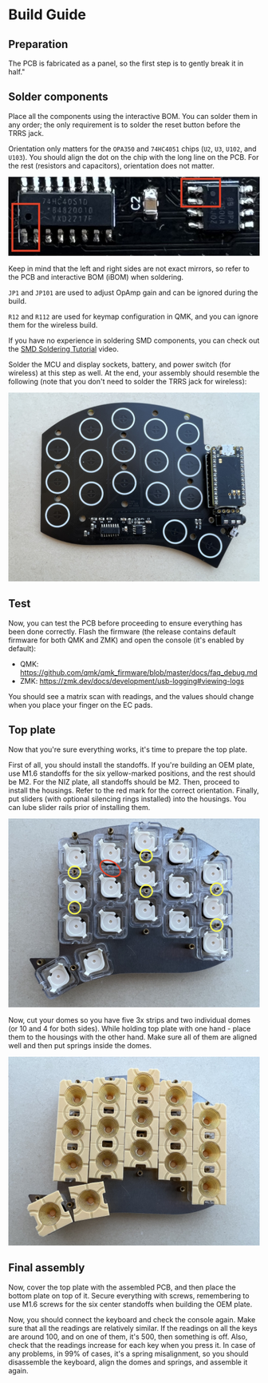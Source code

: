 # Build Guide

## Preparation

The PCB is fabricated as a panel, so the first step is to gently break it in half."

## Solder components

Place all the components using the interactive BOM. You can solder them in any order; the only requirement is to solder the reset button before the TRRS jack.

Orientation only matters for the `OPA350` and `74HC4051` chips (`U2`, `U3`, `U102`, and `U103`). You should align the dot on the chip with the long line on the PCB. For the rest (resistors and capacitors), orientation does not matter.

![IC Orientation](./img/buildguide/ic_orientation.jpg)

Keep in mind that the left and right sides are not exact mirrors, so refer to the PCB and interactive BOM (iBOM) when soldering.

`JP1` and `JP101` are used to adjust OpAmp gain and can be ignored during the build.

`R12` and `R112` are used for keymap configuration in QMK, and you can ignore them for the wireless build.

If you have no experience in soldering SMD components, you can check out the [SMD Soldering Tutorial](https://www.youtube.com/watch?v=fYInlAmPnGo) video.

Solder the MCU and display sockets, battery, and power switch (for wireless) at this step as well. At the end, your assembly should resemble the following (note that you don't need to solder the TRRS jack for wireless):

![Assembled PCB](./img/buildguide/assembled_pcb.jpg)

## Test

Now, you can test the PCB before proceeding to ensure everything has been done correctly. Flash the firmware (the release contains default firmware for both QMK and ZMK) and open the console (it's enabled by default):

- QMK: https://github.com/qmk/qmk_firmware/blob/master/docs/faq_debug.md
- ZMK: https://zmk.dev/docs/development/usb-logging#viewing-logs

You should see a matrix scan with readings, and the values should change when you place your finger on the EC pads.

## Top plate

Now that you're sure everything works, it's time to prepare the top plate.

First of all, you should install the standoffs. If you're building an OEM plate, use M1.6 standoffs for the six yellow-marked positions, and the rest should be M2. For the NIZ plate, all standoffs should be M2. Then, proceed to install the housings. Refer to the red mark for the correct orientation. Finally, put sliders (with optional silencing rings installed) into the housings. You can lube slider rails prior of installing them.

![Top Plate](./img/buildguide/top_plate.jpg)

Now, cut your domes so you have five 3x strips and two individual domes (or 10 and 4 for both sides). While holding top plate with one hand - place them to the housings with the other hand. Make sure all of them are aligned well and then put springs inside the domes.

![Top Plate Domes](./img/buildguide/top_plate_domes.jpg)

## Final assembly

Now, cover the top plate with the assembled PCB, and then place the bottom plate on top of it. Secure everything with screws, remembering to use M1.6 screws for the six center standoffs when building the OEM plate.

Now, you should connect the keyboard and check the console again. Make sure that all the readings are relatively similar. If the readings on all the keys are around 100, and on one of them, it's 500, then something is off. Also, check that the readings increase for each key when you press it. In case of any problems, in 99% of cases, it's a spring misalignment, so you should disassemble the keyboard, align the domes and springs, and assemble it again.
